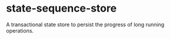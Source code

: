 # state-sequence-store

A transactional state store to persist the progress of long running operations.
